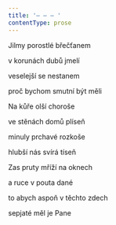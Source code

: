 ```yaml
---
title: '– – – '
contentType: prose
---
```


Jilmy porostlé břečťanem

v korunách dubů jmelí

veselejší se nestanem

proč bychom smutní být měli

Na kůře olší choroše

ve stěnách domů plíseň

minuly prchavé rozkoše

hlubší nás svírá tíseň

Zas pruty mříží na oknech

a ruce v pouta dané

to abych aspoň v těchto zdech

sepjaté měl je Pane
